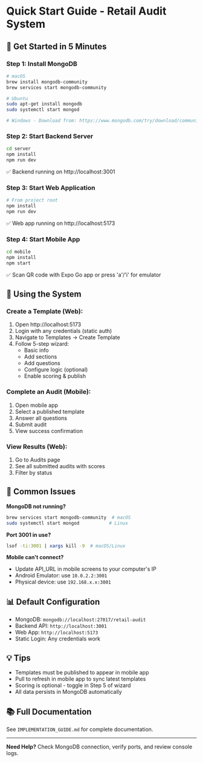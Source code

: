 # Quick Start Guide - Retail Audit System

## 🚀 Get Started in 5 Minutes

### Step 1: Install MongoDB

```bash
# macOS
brew install mongodb-community
brew services start mongodb-community

# Ubuntu
sudo apt-get install mongodb
sudo systemctl start mongod

# Windows - Download from: https://www.mongodb.com/try/download/community
```

### Step 2: Start Backend Server

```bash
cd server
npm install
npm run dev
```

✅ Backend running on http://localhost:3001

### Step 3: Start Web Application

```bash
# From project root
npm install
npm run dev
```

✅ Web app running on http://localhost:5173

### Step 4: Start Mobile App

```bash
cd mobile
npm install
npm start
```

✅ Scan QR code with Expo Go app or press 'a'/'i' for emulator

## 📱 Using the System

### Create a Template (Web):

1. Open http://localhost:5173
2. Login with any credentials (static auth)
3. Navigate to Templates → Create Template
4. Follow 5-step wizard:
   - Basic info
   - Add sections
   - Add questions
   - Configure logic (optional)
   - Enable scoring & publish

### Complete an Audit (Mobile):

1. Open mobile app
2. Select a published template
3. Answer all questions
4. Submit audit
5. View success confirmation

### View Results (Web):

1. Go to Audits page
2. See all submitted audits with scores
3. Filter by status

## 🔧 Common Issues

**MongoDB not running?**
```bash
brew services start mongodb-community  # macOS
sudo systemctl start mongod           # Linux
```

**Port 3001 in use?**
```bash
lsof -ti:3001 | xargs kill -9  # macOS/Linux
```

**Mobile can't connect?**
- Update API_URL in mobile screens to your computer's IP
- Android Emulator: use `10.0.2.2:3001`
- Physical device: use `192.168.x.x:3001`

## 📊 Default Configuration

- MongoDB: `mongodb://localhost:27017/retail-audit`
- Backend API: `http://localhost:3001`
- Web App: `http://localhost:5173`
- Static Login: Any credentials work

## 💡 Tips

- Templates must be published to appear in mobile app
- Pull to refresh in mobile app to sync latest templates
- Scoring is optional - toggle in Step 5 of wizard
- All data persists in MongoDB automatically

## 📚 Full Documentation

See `IMPLEMENTATION_GUIDE.md` for complete documentation.

---

**Need Help?** Check MongoDB connection, verify ports, and review console logs.
